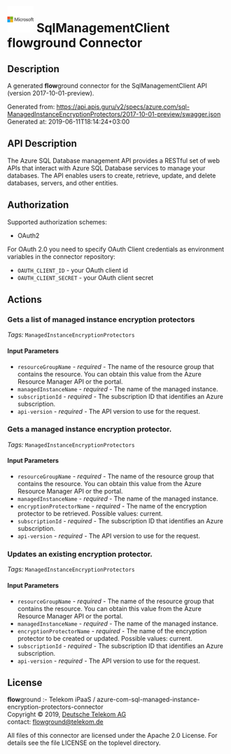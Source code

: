 # ![LOGO](logo.png) SqlManagementClient **flow**ground Connector

## Description

A generated **flow**ground connector for the SqlManagementClient API (version 2017-10-01-preview).

Generated from: https://api.apis.guru/v2/specs/azure.com/sql-ManagedInstanceEncryptionProtectors/2017-10-01-preview/swagger.json<br/>
Generated at: 2019-06-11T18:14:24+03:00

## API Description

The Azure SQL Database management API provides a RESTful set of web APIs that interact with Azure SQL Database services to manage your databases. The API enables users to create, retrieve, update, and delete databases, servers, and other entities.

## Authorization

Supported authorization schemes:
- OAuth2

For OAuth 2.0 you need to specify OAuth Client credentials as environment variables in the connector repository:
* `OAUTH_CLIENT_ID` - your OAuth client id
* `OAUTH_CLIENT_SECRET` - your OAuth client secret

## Actions

### Gets a list of managed instance encryption protectors

*Tags:* `ManagedInstanceEncryptionProtectors`

#### Input Parameters
* `resourceGroupName` - _required_ - The name of the resource group that contains the resource. You can obtain this value from the Azure Resource Manager API or the portal.
* `managedInstanceName` - _required_ - The name of the managed instance.
* `subscriptionId` - _required_ - The subscription ID that identifies an Azure subscription.
* `api-version` - _required_ - The API version to use for the request.

### Gets a managed instance encryption protector.

*Tags:* `ManagedInstanceEncryptionProtectors`

#### Input Parameters
* `resourceGroupName` - _required_ - The name of the resource group that contains the resource. You can obtain this value from the Azure Resource Manager API or the portal.
* `managedInstanceName` - _required_ - The name of the managed instance.
* `encryptionProtectorName` - _required_ - The name of the encryption protector to be retrieved.
    Possible values: current.
* `subscriptionId` - _required_ - The subscription ID that identifies an Azure subscription.
* `api-version` - _required_ - The API version to use for the request.

### Updates an existing encryption protector.

*Tags:* `ManagedInstanceEncryptionProtectors`

#### Input Parameters
* `resourceGroupName` - _required_ - The name of the resource group that contains the resource. You can obtain this value from the Azure Resource Manager API or the portal.
* `managedInstanceName` - _required_ - The name of the managed instance.
* `encryptionProtectorName` - _required_ - The name of the encryption protector to be created or updated.
    Possible values: current.
* `subscriptionId` - _required_ - The subscription ID that identifies an Azure subscription.
* `api-version` - _required_ - The API version to use for the request.

## License

**flow**ground :- Telekom iPaaS / azure-com-sql-managed-instance-encryption-protectors-connector<br/>
Copyright © 2019, [Deutsche Telekom AG](https://www.telekom.de)<br/>
contact: flowground@telekom.de

All files of this connector are licensed under the Apache 2.0 License. For details
see the file LICENSE on the toplevel directory.
